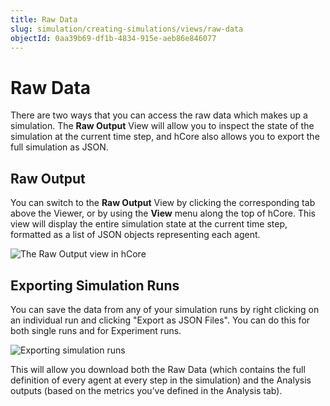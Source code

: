 ```yaml
---
title: Raw Data
slug: simulation/creating-simulations/views/raw-data
objectId: 0aa39b69-df1b-4834-915e-aeb86e846077
---
```


# Raw Data

There are two ways that you can access the raw data which makes up a simulation. The **Raw Output** View will allow you to inspect the state of the simulation at the current time step, and hCore also allows you to export the full simulation as JSON.

## Raw Output

You can switch to the **Raw Output** View by clicking the corresponding tab above the Viewer, or by using the **View** menu along the top of hCore. This view will display the entire simulation state at the current time step, formatted as a list of JSON objects representing each agent.

![The Raw Output view in hCore](https://cdn-us1.hash.ai/site/docs/image%20%2837%29.png)

## Exporting Simulation Runs

You can save the data from any of your simulation runs by right clicking on an individual run and clicking "Export as JSON Files". You can do this for both single runs and for Experiment runs.

![Exporting simulation runs](https://cdn-us1.hash.ai/site/docs/export.png)

This will allow you download both the Raw Data (which contains the full definition of every agent at every step in the simulation) and the Analysis outputs (based on the metrics you’ve defined in the Analysis tab).
